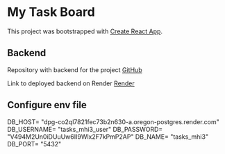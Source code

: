 # My Task Board

This project was bootstrapped with [Create React App](https://github.com/facebook/create-react-app).

## Backend

Repository with backend for the project
[GitHub](https://github.com/Zhihare/React.App_BackEnd)


Link to deployed backend on Render
[Render](https://react-app-backend-kwrf.onrender.com)

## Configure env file

DB_HOST= "dpg-co2ql7821fec73b2n630-a.oregon-postgres.render.com"
DB_USERNAME= "tasks_mhi3_user"
DB_PASSWORD= "V494M2Un0iDUuUw6II9Wlx2F7kPmP2AP"
DB_NAME= "tasks_mhi3"
DB_PORT= "5432"


